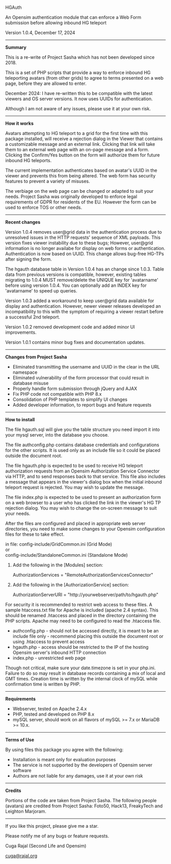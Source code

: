 HGAuth

An Opensim authentication module that can enforce a Web Form submission before allowing 
inbound HG teleport

Version 1.0.4, December 17, 2024

-----
**Summary**

This is a re-write of Project Sasha which has not been developed since 2018.

This is a set of PHP scripts that provide a way to enforce inbound HG teleporting
avatars (from other grids) to agree to terms presented on a web page, before they
are allowed to enter.

December 2024: I have re-written this to be compatible with the latest viewers and
OS server versions. It now uses UUIDs for authentication.

Although I am not aware of any issues, please use it at your own risk. 

-----
**How it works**

Avatars attempting to HG teleport to a grid for the first time with this package installed, will
receive a rejection dialog in the Viewer that contains a customizable message and an
external link. Clicking that link will take them to an external web page with an
on-page message and a form. 
Clicking the Confirm/Yes button on the form will authorize them for future
inbound HG teleports.

The current implementation authenticates based on avatar's UUID in the viewer
and prevents this from being altered. The web form has security features to prevent
a variety of misuses.

The verbiage on the web page can be changed or adapted to suit your needs. 
Project Sasha was originally developed to enforce legal requirements of GDPR for
residents of the EU. However the form can be used to enforce TOS or other needs.

-----
**Recent changes**

Version 1.0.4 removes user@grid data in the authentication process due to
unresolved issues in the HTTP requests' sequence of XML payloads. This version fixes
viewer instability due to these bugs; However, user@grid information is no longer
availabe for display on web forms or authentication. Authentication is now based on UUID.
This change allows bug-free HG-TPs after signing the form.

The hgauth database table in Version 1.0.4 has an change since 1.0.3. Table data
from previous versions is compatible, however, existing tables migrating to 1.0.4 MUST
remove/delete the UNIQUE key for 'avatarname' before using version 1.0.4. You can optionally
add an INDEX key for 'avatarname' to speed up queries.

Version 1.0.3 added a workaround to keep user@grid data available for display and
authentication. However, newer viewer releases developed an incompatibility to
this with the symptom of requiring a viewer restart before a successful 2nd teleport. 

Version 1.0.2 removed development code and added minor UI improvements.

Version 1.0.1 contains minor bug fixes and documentation updates.

-----
**Changes from Project Sasha**

- Eliminated transmitting the username and UUID in the clear in the URL namespace
- Eliminated vulnerability of the form processor that could result in database misuse
- Properly handle form submission through jQuery and AJAX
- Fix PHP code not compatible with PHP 8.x 
- Consolidation of PHP templates to simplify UI changes
- Added developer information, to report bugs and feature requests

-----
**How to install**

The file hgauth.sql will give you the table structure you need
import it into your mysql server, into the database you choose.

The file authconfig.php contains database credentials and configurations for the
other scripts. It is used only as an include file so it could be placed outside
the document root.

The file hgauth.php is expected to be used to receive HG teleport authorization
requests from an Opensim Authorization Service Connector via HTTP, and to send
responses back to that service. This file also includes a message that appears
in the viewer's dialog box when the initial inbound teleport request is
rejected. You may wish to update the message.

The file index.php is expected to be used to present an authorization form on a
web browser to a user who has clicked the link in the viewer's HG TP rejection
dialog. You may wish to change the on-screen message to suit your needs.

After the files are configured and placed in appropriate web server directories,
you need to make some changes to your Opensim configuration files for these to
take effect.

in file:
config-include/GridCommon.ini (Grid Mode)  
or  
config-include/StandaloneCommon.ini (Standalone Mode)  

1) Add the following in the [Modules] section:

   AuthorizationServices = "RemoteAuthorizationServicesConnector"

2) Add the following in the [AuthorizationService] section:
	
   AuthorizationServerURI = "http://yourwebserver/path/to/hgauth.php"


For security it is recommended to restrict web access to these files. A sample
htaccess.txt file for Apache is included (apache 2.4 syntax). This should be
renamed .htaccess and placed in the directory containing the PHP scripts. Apache
may need to be configured to read the .htaccess file.


- authconfig.php - should not be accessed directly, it is meant to be an include file only -
recommend placing this outside the document root or using .htaccess to prevent access
- hgauth.php - access should be restricted to the IP of the hosting Opensim server's inbound HTTP connection
- index.php - unrestricted web page
 
Though not critical, make sure your date.timezone is set in your php.ini.
Failure to do so may result in database records containing a mix of local and
GMT times. Creation time is written by the internal clock of mySQL while
confirmation time is written by PHP.

-----
**Requirements**

- Webserver, tested on Apache 2.4.x
- PHP, tested and developed on PHP 8.x
- mySQL server, should work on all flavors of mySQL >= 7.x or MariaDB >= 10.x.

-----
**Terms of Use**

By using files this package you agree with the following:
- Installation is meant only for evaluation purposes
- The service is not supported by the developers of Opensim server software
- Authors are not liable for any damages, use it at your own risk

-----
**Credits**

Portions of the code are taken from Project Sasha. The following people (avatars)
are credited from Project Sasha: Foto50, Hack13, FreakyTech and Leighton Marjoram.

-----

If you like this project, please give me a star.

Please notify me of any bugs or feature requests.

Cuga Rajal (Second Life and Opensim)

cuga@rajal.org